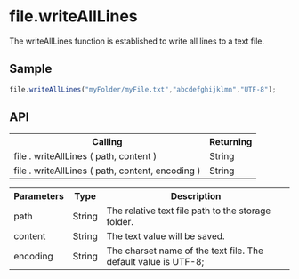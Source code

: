 <H1>file.writeAllLines</H1>

The writeAllLines function is established to write all lines to a text file.
<h2>Sample</h2>

```javascript
file.writeAllLines("myFolder/myFile.txt","abcdefghijklmn","UTF-8");
```

<h2>API</h2>

<table>
<tr><th>Calling</th><th>Returning</th></tr>
<tr><td>file . writeAllLines ( path, content )</td><td>String</td></tr>
<tr><td>file . writeAllLines ( path, content, encoding )</td><td>String</td></tr>
</table>


<table>
<tr><th>Parameters</th><th>Type</th><th>Description</th></tr>
<tr><td>path</td><td>String</td><td>The relative text file path to the storage folder.</td></tr>
<tr><td>content</td><td>String</td><td>The text value will be saved.</td></tr>
<tr><td>encoding</td><td>String</td><td>The charset name of the text file. The default value is UTF-8;</td></tr>
</table>
